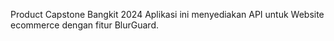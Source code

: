 Product Capstone Bangkit 2024 Aplikasi ini menyediakan API untuk Website ecommerce dengan fitur BlurGuard.
